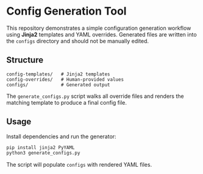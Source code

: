 # Config Generation Tool

This repository demonstrates a simple configuration generation workflow using **Jinja2** templates and YAML overrides. Generated files are written into the `configs` directory and should not be manually edited.

## Structure
```
config-templates/   # Jinja2 templates
config-overrides/   # Human-provided values
configs/            # Generated output
```

The `generate_configs.py` script walks all override files and renders the matching template to produce a final config file.

## Usage
Install dependencies and run the generator:
```bash
pip install jinja2 PyYAML
python3 generate_configs.py
```
The script will populate `configs` with rendered YAML files.
